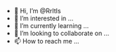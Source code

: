 - 👋 Hi, I’m @RrItIs
- 👀 I’m interested in ...
- 🌱 I’m currently learning ...
- 💞️ I’m looking to collaborate on ...
- 📫 How to reach me ...

<!---
RrItIs/RrItIs is a ✨ special ✨ repository because its `README.md` (this file) appears on your GitHub profile.
You can click the Preview link to take a look at your changes.
--->
